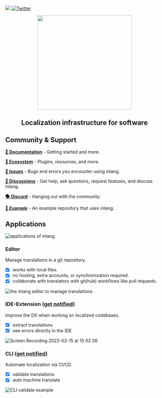 [![](https://dcbadge.vercel.app/api/server/gdMPPWy57R)](https://discord.gg/gdMPPWy57R) [![Twitter](https://img.shields.io/badge/Twitter-%231DA1F2.svg?style=for-the-badge&logo=Twitter&logoColor=white)](https://twitter.com/inlangHQ)

<div>
    <p align="center">
        <img width="300" src="https://cdn.jsdelivr.net/gh/inlang/inlang/assets/logo-white-background.png"/>
    </p>
    <h2 align="center">
        Localization infrastructure for software 
    </h2>
</div>

## Community & Support

**[📝 Documentation](https://inlang.com/documentation)** - Getting started and more.

**[🌱 Ecosystem](https://github.com/inlang/ecosystem)** - Plugins, resources, and more.

**[🚩 Issues](https://github.com/inlang/inlang/issues)** - Bugs end errors you encounter using inlang.

**[💬 Discussions](https://github.com/inlang/inlang/discussions)** - Get help, ask questions, request features, and discuss inlang.

**[🗣️ Discord](https://discord.gg/gdMPPWy57R)** - Hanging out with the community.

**[📖 Example](https://github.com/inlang/example)** - An example repository that uses inlang.

## Applications

![applications of inlang](https://cdn.jsdelivr.net/gh/inlang/inlang/assets/applications.webp)

### Editor

Manage translations in a git repository.

- [x] works with local files.
- [x] no hosting, extra accounts, or synchronization required.
- [x] collaborate with translators with git(hub) workflows like pull requests.

![the inlang editor to manage translations](https://cdn.jsdelivr.net/gh/inlang/inlang/assets/editor-example.png)

### IDE-Extension ([get notified](https://tally.so/r/wgbOpJ))

Improve the DX when working on localized codebases.

- [x] extract translations
- [x] see errors directly in the IDE

![Screen Recording 2022-02-15 at 15 02 26](https://user-images.githubusercontent.com/35429197/154270998-3e8d147a-b979-4df5-b6df-a53c900d962e.gif)

### CLI ([get notified](https://tally.so/r/wgbOpJ))

Automate localization via CI/CD.

- [x] validate translations
- [x] auto machine translate

![CLI validate example](https://cdn.jsdelivr.net/gh/inlang/inlang/assets/cli-validate.png)
